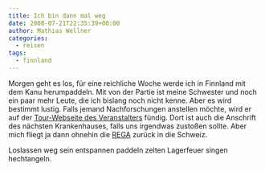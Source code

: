 ```yaml
---
title: Ich bin dann mal weg
date: 2008-07-21T22:35:39+00:00
author: Mathias Wellner
categories:
  - reisen
tags:
  - finnland
---
```

Morgen geht es los, für eine reichliche Woche werde ich in Finnland mit dem Kanu herumpaddeln. Mit von der Partie ist meine Schwester und noch ein paar mehr Leute, die ich bislang noch nicht kenne. Aber es wird bestimmt lustig. Falls jemand Nachforschungen anstellen möchte, wird er auf der [Tour-Webseite des Veranstalters](http://finnlandteam.jimdo.com/) fündig. Dort ist auch die Anschrift des nächsten Krankenhauses, falls uns irgendwas zustoßen sollte. Aber mich fliegt ja dann ohnehin die [REGA](http://www.rega.ch) zurück in die Schweiz.

Loslassen weg sein entspannen paddeln zelten Lagerfeuer singen hechtangeln.